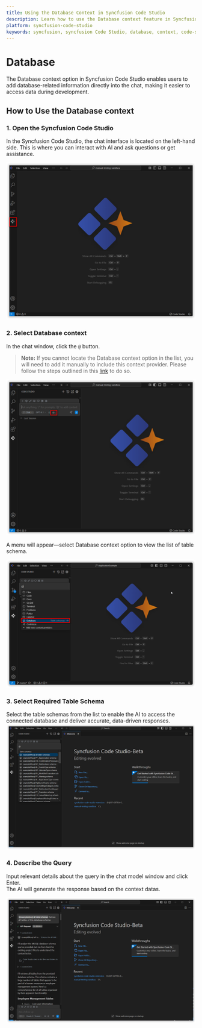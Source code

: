 ```yaml
---
title: Using the Database Context in Syncfusion Code Studio
description: Learn how to use the Database context feature in Syncfusion Code Studio to integrate database schema and enable data-aware AI conversations.
platform: syncfusion-code-studio
keywords: syncfusion, syncfusion Code Studio, database, context, code-studio, data-driven, AI, developer-tools, productivity
---
```

 
# Database 
 
The Database context option in Syncfusion Code Studio enables users to add database-related information directly into the chat, making it easier to access data during development.
 
## How to Use the Database context
 
### 1. Open the Syncfusion Code Studio
 
In the Syncfusion Code Studio, the chat interface is located on the left-hand side. This is where you can interact with AI and ask questions or get assistance.

<img src="../../feature-images/open-chat.png" alt="open chat" />
 
### 2. Select Database context
 
In the chat window, click the `@` button.  
> **Note:** If you cannot locate the Database context option in the list, you will need to add it manually to include this context provider. Please follow the steps outlined in this [link](/code-studio/features/context-providers/add-more-contextproviders/how-to-configure-more-contextproviders) to do so.

<img src="../../feature-images/click-context.png" alt="Clickcontext" />
 
A menu will appear—select Database context option to view the list of table schema.

<img src="../../feature-images/Databaseselect.png" alt="opencontext" />
 
### 3. Select Required Table Schema
 
Select the table schemas from the list to enable the AI to access the connected database and deliver accurate, data-driven responses.
<img src="../../feature-images/database-choose.png" alt="output" />

 
### 4. Describe the Query
 
Input relevant details about the query in the chat model window and click Enter.  
The AI will generate the response based on the context datas.

<img src="../../feature-images/database-output.png" alt="output" />